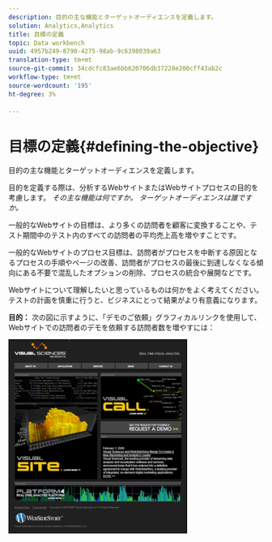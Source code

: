 ```yaml
---
description: 目的の主な機能とターゲットオーディエンスを定義します。
solution: Analytics,Analytics
title: 目標の定義
topic: Data workbench
uuid: 4957b249-8790-4275-98ab-9c6398039a63
translation-type: tm+mt
source-git-commit: 34cdcfc83ae6bb620706db37228e200cff43ab2c
workflow-type: tm+mt
source-wordcount: '195'
ht-degree: 3%

---
```



# 目標の定義{#defining-the-objective}

目的の主な機能とターゲットオーディエンスを定義します。

目的を定義する際は、分析するWebサイトまたはWebサイトプロセスの目的を考慮します。 *その主な機能は何ですか。 ターゲットオーディエンスは誰ですか。*

一般的なWebサイトの目標は、より多くの訪問者を顧客に変換することや、テスト期間中のテスト内のすべての訪問者の平均売上高を増やすことです。

一般的なWebサイトのプロセス目標は、訪問者がプロセスを中断する原因となるプロセスの手順やページの改善、訪問者がプロセスの最後に到達しなくなる傾向にある不要で混乱したオプションの削除、プロセスの統合や展開などです。

Webサイトについて理解したいと思っているものは何かをよく考えてください。 テストの計画を慎重に行うと、ビジネスにとって結果がより有意義になります。

**目的：** 次の図に示すように、「デモのご依頼」グラフィカルリンクを使用して、Webサイトでの訪問者のデモを依頼する訪問者数を増やすには：

![](assets/ControlPage.png)


